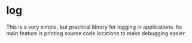 # log

This is a very simple, but practical library for logging in applications. Its
main feature is printing source code locations to make debugging easier.
